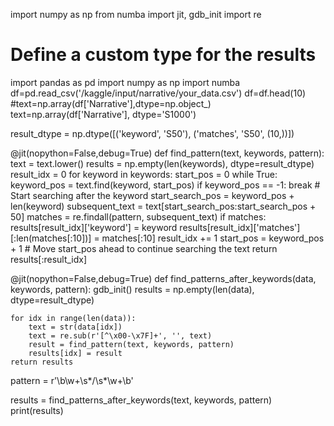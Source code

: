 import numpy as np
from numba import jit, gdb_init
import re
# Define a custom type for the results

import pandas as pd
import numpy as np
import numba
df=pd.read_csv('/kaggle/input/narrative/your_data.csv')
df=df.head(10)
#text=np.array(df['Narrative'],dtype=np.object_)
text=np.array(df['Narrative'], dtype='S1000')

result_dtype = np.dtype([('keyword', 'S50'), ('matches', 'S50', (10,))])

@jit(nopython=False,debug=True)
def find_pattern(text, keywords, pattern):
    text = text.lower()
    results = np.empty(len(keywords), dtype=result_dtype)
    result_idx = 0
    for keyword in keywords:
        start_pos = 0
        while True:
            keyword_pos = text.find(keyword, start_pos)
            if keyword_pos == -1:
                break
            # Start searching after the keyword
            start_search_pos = keyword_pos + len(keyword)
            subsequent_text = text[start_search_pos:start_search_pos + 50]
            matches = re.findall(pattern, subsequent_text)
            if matches:
                results[result_idx]['keyword'] = keyword
                results[result_idx]['matches'][:len(matches[:10])] = matches[:10]
                result_idx += 1
            start_pos = keyword_pos + 1  # Move start_pos ahead to continue searching the text
    return results[:result_idx]

@jit(nopython=False,debug=True)
def find_patterns_after_keywords(data, keywords, pattern):
    gdb_init()
    results = np.empty(len(data), dtype=result_dtype)
    
    for idx in range(len(data)):
        text = str(data[idx])
        text = re.sub(r'[^\x00-\x7F]+', '', text)
        result = find_pattern(text, keywords, pattern)
        results[idx] = result
    return results


pattern = r'\b\w+\s*/\s*\w+\b'


results = find_patterns_after_keywords(text, keywords, pattern)
print(results)
